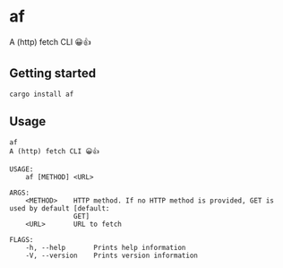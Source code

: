 # af
A (http) fetch CLI 😀👍

## Getting started
`cargo install af`

## Usage
```
af
A (http) fetch CLI 😀👍

USAGE:
    af [METHOD] <URL>

ARGS:
    <METHOD>    HTTP method. If no HTTP method is provided, GET is used by default [default:
                GET]
    <URL>       URL to fetch

FLAGS:
    -h, --help       Prints help information
    -V, --version    Prints version information

```
